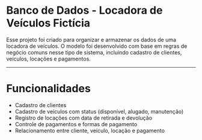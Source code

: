 # Banco de Dados - Locadora de Veículos Fictícia 

Esse projeto foi criado para organizar e armazenar os dados de uma locadora de veículos. O modelo foi desenvolvido com base em regras de negócio comuns nesse tipo de sistema, incluindo cadastro de clientes, veículos, locações e pagamentos.

---

# Funcionalidades

- Cadastro de clientes
- Cadastro de veículos com status (disponível, alugado, manutenção)
- Registro de locações com data de retirada e devolução
- Controle de pagamentos e formas de pagamento
- Relacionamento entre cliente, veículo, locação e pagamento
